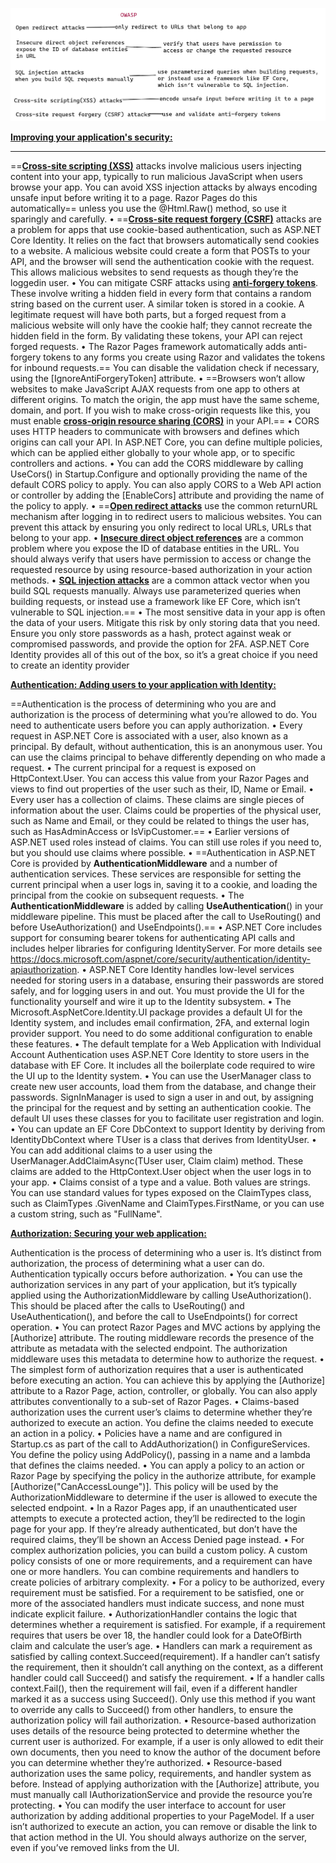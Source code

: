 ![image-20220307162511325](SecurityInASP.NetCoreApplications.assets/image-20220307162511325.png)

**<u>Improving your application's security:</u>**

****

==**<u>Cross-site scripting (XSS)</u>** attacks involve malicious users injecting content into your app, typically to run malicious JavaScript when users browse your app. You can avoid XSS injection attacks by always encoding unsafe input before writing it to a page. Razor Pages do this automatically== unless you use the @Html.Raw() method, so use it sparingly and carefully.
• ==**<u>Cross-site request forgery (CSRF)</u>** attacks are a problem for apps that use cookie-based authentication, such as ASP.NET Core Identity. It relies on the fact that browsers automatically send cookies to a website. A malicious website could create a form that POSTs to your API, and the browser will send the authentication cookie with the request. This allows malicious websites to send requests as though they’re the loggedin user.
• You can mitigate CSRF attacks using **<u>anti-forgery tokens</u>**. These involve writing a hidden field in every form that contains a random string based on the current user. A similar token is stored in a cookie. A legitimate request will have both parts, but a forged request from a malicious website will only have the cookie half; they cannot recreate the hidden field in the form. By validating these tokens, your API can reject forged requests.
• The Razor Pages framework automatically adds anti-forgery tokens to any forms you create using Razor and validates the tokens for inbound requests.== You can disable the validation check if necessary, using the [IgnoreAntiForgeryToken] attribute. 
• ==Browsers won’t allow websites to make JavaScript AJAX requests from one app to others at different origins. To match the origin, the app must have the same scheme, domain, and port. If you wish to make cross-origin requests like this, you must enable **<u>cross-origin resource sharing (CORS)</u>** in your API.==
• CORS uses HTTP headers to communicate with browsers and defines which origins can call your API. In ASP.NET Core, you can define multiple policies, which can be applied either globally to your whole app, or to specific controllers and actions.
• You can add the CORS middleware by calling UseCors() in Startup.Configure and optionally providing the name of the default CORS policy to apply. You can also apply CORS to a Web API action or controller by adding the [EnableCors] attribute and providing the name of the policy to apply.
• ==**<u>Open redirect attacks</u>** use the common returnURL mechanism after logging in to redirect users to malicious websites. You can prevent this attack by ensuring you only redirect to local URLs, URLs that belong to your app.
• **<u>Insecure direct object references</u>** are a common problem where you expose the ID of database entities in the URL. You should always verify that users have permission to access or change the requested resource by using resource-based authorization in your action methods.
• **<u>SQL injection attacks</u>** are a common attack vector when you build SQL requests manually. Always use parameterized queries when building requests, or instead use a framework like EF Core, which isn’t vulnerable to SQL injection.==
• The most sensitive data in your app is often the data of your users. Mitigate this risk by only storing data that you need. Ensure you only store passwords as a hash, protect against weak or compromised passwords, and provide the option for 2FA. ASP.NET Core Identity provides all of this out of the box, so it’s a great choice if you need to create an identity provider  

**<u>Authentication: Adding users to your application with Identity:</u>**

==Authentication is the process of determining who you are and authorization is the process of determining what you’re allowed to do. You need to authenticate users before you can apply authorization.
• Every request in ASP.NET Core is associated with a user, also known as a principal. By default, without authentication, this is an anonymous user. You can use the claims principal to behave differently depending on who made a request.
• The current principal for a request is exposed on HttpContext.User. You can access this value from your Razor Pages and views to find out properties of the user such as their, ID, Name or Email.
• Every user has a collection of claims. These claims are single pieces of information about the user. Claims could be properties of the physical user, such as Name and Email, or they could be related to things the user has, such as HasAdminAccess or IsVipCustomer.==
• Earlier versions of ASP.NET used roles instead of claims. You can still use roles if you need to, but you should use claims where possible.
• ==Authentication in ASP.NET Core is provided by **AuthenticationMiddleware** and a number of authentication services. These services are responsible for setting the current principal when a user logs in, saving it to a cookie, and loading the principal from the cookie on subsequent requests.
• The **AuthenticationMiddleware** is added by calling **UseAuthentication**() in your middleware pipeline. This must be placed after the call to UseRouting() and before UseAuthorization() and UseEndpoints().==
• ASP.NET Core includes support for consuming bearer tokens for authenticating API calls and includes helper libraries for configuring IdentityServer. For more details see https://docs.microsoft.com/aspnet/core/security/authentication/identity-apiauthorization.
• ASP.NET Core Identity handles low-level services needed for storing users in a database, ensuring their passwords are stored safely, and for logging users in and out. You must provide the UI for the functionality yourself and wire it up to the Identity subsystem.
• The Microsoft.AspNetCore.Identity.UI package provides a default UI for the Identity system, and includes email confirmation, 2FA, and external login provider support. You need to do some additional configuration to enable these features.
• The default template for a Web Application with Individual Account Authentication uses ASP.NET Core Identity to store users in the database with EF Core. It includes all the boilerplate code required to wire the UI up to the Identity system.
• You can use the UserManager<T> class to create new user accounts, load them from the database, and change their passwords. SignInManager<T> is used to sign a user in and out, by assigning the principal for the request and by setting an authentication cookie. The default UI uses these classes for you to facilitate user registration and login.
• You can update an EF Core DbContext to support Identity by deriving from IdentityDbContext<TUser> where TUser is a class that derives from IdentityUser. 
• You can add additional claims to a user using the UserManager<TUser>.AddClaimAsync(TUser user, Claim claim) method. These claims are added to the HttpContext.User object when the user logs in to your app.
• Claims consist of a type and a value. Both values are strings. You can use standard values for types exposed on the ClaimTypes class, such as ClaimTypes .GivenName and ClaimTypes.FirstName, or you can use a custom string, such as "FullName".  

**<u>Authorization: Securing your web application:</u>**

Authentication is the process of determining who a user is. It’s distinct from authorization, the process of determining what a user can do. Authentication typically occurs before authorization.
• You can use the authorization services in any part of your application, but it’s typically applied using the AuthorizationMiddleware by calling UseAuthorization(). This should be placed after the calls to UseRouting() and UseAuthentication(), and before the call to UseEndpoints() for correct operation.
• You can protect Razor Pages and MVC actions by applying the [Authorize] attribute. The routing middleware records the presence of the attribute as metadata with the selected endpoint. The authorization middleware uses this metadata to determine how to authorize the request.
• The simplest form of authorization requires that a user is authenticated before executing an action. You can achieve this by applying the [Authorize] attribute to a Razor Page, action, controller, or globally. You can also apply attributes conventionally to a sub-set of Razor Pages.
• Claims-based authorization uses the current user’s claims to determine whether they’re authorized to execute an action. You define the claims needed to execute an action in a policy.
• Policies have a name and are configured in Startup.cs as part of the call to AddAuthorization() in ConfigureServices. You define the policy using AddPolicy(), passing in a name and a lambda that defines the claims needed.
• You can apply a policy to an action or Razor Page by specifying the policy in the authorize attribute, for example [Authorize("CanAccessLounge")]. This policy will be used by the AuthorizationMiddleware to determine if the user is allowed to execute the selected endpoint.
• In a Razor Pages app, if an unauthenticated user attempts to execute a protected action, they’ll be redirected to the login page for your app. If they’re already authenticated, but don’t have the required claims, they’ll be shown an Access Denied page instead.
• For complex authorization policies, you can build a custom policy. A custom policy consists of one or more requirements, and a requirement can have one or more handlers. You can combine requirements and handlers to create policies of arbitrary complexity.
• For a policy to be authorized, every requirement must be satisfied. For a requirement to be satisfied, one or more of the associated handlers must indicate success, and none must indicate explicit failure.
• AuthorizationHandler<T> contains the logic that determines whether a requirement is satisfied. For example, if a requirement requires that users be over 18, the handler could look for a DateOfBirth claim and calculate the user’s age.
• Handlers can mark a requirement as satisfied by calling context.Succeed(requirement). If a handler can’t satisfy the requirement, then it
shouldn’t call anything on the context, as a different handler could call Succeed() and satisfy the requirement.
• If a handler calls context.Fail(), then the requirement will fail, even if a different handler marked it as a success using Succeed(). Only use this method if you want to override any calls to Succeed() from other handlers, to ensure the authorization policy will fail authorization.
• Resource-based authorization uses details of the resource being protected to determine whether the current user is authorized. For example, if a user is only allowed to edit their own documents, then you need to know the author of the document before you can determine whether they’re authorized.
• Resource-based authorization uses the same policy, requirements, and handler system as before. Instead of applying authorization with the [Authorize] attribute, you must manually call IAuthorizationService and provide the resource you’re protecting.
• You can modify the user interface to account for user authorization by adding additional properties to your PageModel. If a user isn’t authorized to execute an action, you can remove or disable the link to that action method in the UI. You should always authorize on the server, even if you’ve removed links from the UI.  